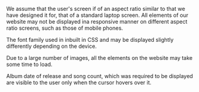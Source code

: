 We assume that the user's screen if of an aspect ratio similar to that we have designed it for, that of a standard laptop screen. All elements of our website may not be displayed ina responsive manner on different aspect ratio screens, such as those of mobile phones.

The font family used in inbuilt in CSS and may be displayed slightly differently depending on the device.

Due to a large number of images, all the elements on the website may take some time to load.

Album date of release and song count, which was required to be displayed are visible to the user only when the cursor hovers over it.
